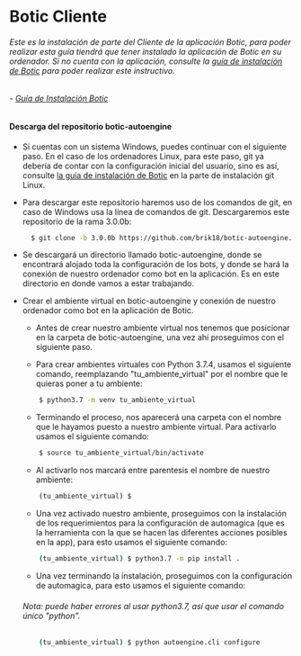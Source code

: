 # Botic Cliente

###### Este es la instalación de parte del Cliente de la aplicación Botic, para poder realizar esta guía tiendrá que tener instalado la aplicación de Botic en su ordenador. Si no cuenta con la aplicación, consulte la [guía de instalación de Botic](https://github.com/Luisgc98/Boticenv1/blob/main/README.md) para poder realizar este instructivo.
   ###### - [Guía de Instalación Botic](https://github.com/Luisgc98/Boticenv1/blob/main/README.md)


#### <h4>Descarga del repositorio botic-autoengine</h4>

   - Si cuentas con un sistema Windows, puedes continuar con el siguiente paso. En el caso de los ordenadores Linux, para este paso, git ya debería de contar con la configuración inicial del usuario, sino es así, consulte [la guía de instalación de Botic](https://github.com/Luisgc98/Boticenv1#instalaci%C3%B3n-git-en-linux) en la parte de instalación git Linux.

   - Para descargar este repositorio haremos uso de los comandos de git, en caso de Windows usa la línea de comandos de git. Descargaremos este repositorio de la rama 3.0.0b:
      
      ```bash
        $ git clone -b 3.0.0b https://github.com/brik18/botic-autoengine.git
      ```
   - Se descargará un directorio llamado botic-autoengine, donde se encontrará alojado toda la configuración de los bots, y donde se hará la conexión de nuestro ordenador como bot en la aplicación. Es en este directorio en donde vamos a estar trabajando.
   
   - Crear el ambiente virtual en botic-autoengine y conexión de nuestro ordenador como bot en la aplicación de Botic.
   
       - Antes de crear nuestro ambiente virtual nos tenemos que posicionar en la carpeta de botic-autoengine, una vez ahí proseguimos con el
         siguiente paso.

       - Para crear ambientes virtuales con Python 3.7.4, usamos el siguiente comando, reemplazando "tu_ambiente_virtual" por el nombre
         que le quieras poner a tu ambiente:
       ```bash
           $ python3.7 -m venv tu_ambiente_virtual
       ```

       - Terminando el proceso, nos aparecerá una carpeta con el nombre que le hayamos puesto a nuestro ambiente virtual.
         Para activarlo usamos el siguiente comando:
       ```bash
           $ source tu_ambiente_virtual/bin/activate
       ```
       - Al activarlo nos marcará entre parentesis el nombre de nuestro ambiente:
       ```bash
           (tu_ambiente_virtual) $ 
       ```
       - Una vez activado nuestro ambiente, proseguimos con la instalación de los requerimientos para la configuración de automagica (que es la herramienta con la que se hacen las diferentes acciones posibles en la app), para esto usamos el siguiente comando:
       ```bash
           (tu_ambiente_virtual) $ python3.7 -m pip install .
       ```
       
       - Una vez terminando la instalación, proseguimos con la configuración de automagica, para esto usamos el siguiente comando:
        ###### Nota: puede haber errores al usar python3.7, así que usar el comando único "python".
        
       ```bash
           (tu_ambiente_virtual) $ python autoengine.cli configure
       ```
